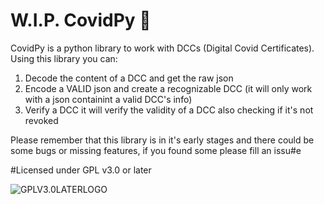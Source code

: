 # W.I.P. CovidPy 🦠

CovidPy is a python library to work with DCCs (Digital Covid Certificates).
Using this library you can:

1) Decode the content of a DCC and get the raw json
2) Encode a VALID json and create a recognizable DCC (it will only work with a json containint a valid DCC's info)
3) Verify a DCC it will verify the validity of a DCC also checking if it's not revoked

Please remember that this library is in it's early stages and there could be some bugs or missing features, if you found some please fill an issu#e

#Licensed under GPL v3.0 or later

![GPLV3.0LATERLOGO](https://www.gnu.org/graphics/gfdl-logo-large.png "Licensed under GPL v3.0 or later")
